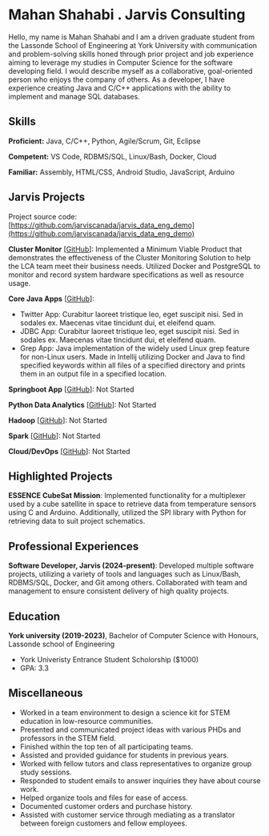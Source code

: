 # Mahan Shahabi . Jarvis Consulting

Hello, my name is Mahan Shahabi and I am a driven graduate student from the Lassonde School of Engineering at York University with communication and problem-solving skills honed through prior project and job experience aiming to leverage my studies in Computer Science for the software developing field. I would describe myself as a collaborative, goal-oriented person who enjoys the company of others. As a developer, I have experience creating Java and C/C++ applications with the ability to implement and manage SQL databases.

## Skills

**Proficient:** Java, C/C++, Python, Agile/Scrum, Git, Eclipse

**Competent:** VS Code, RDBMS/SQL, Linux/Bash, Docker, Cloud

**Familiar:** Assembly, HTML/CSS, Android Studio, JavaScript, Arduino

## Jarvis Projects

Project source code: [https://github.com/jarviscanada/jarvis_data_eng_demo](https://github.com/jarviscanada/jarvis_data_eng_demo)


**Cluster Monitor** [[GitHub](https://github.com/jarviscanada/jarvis_data_eng_demo/tree/master/linux_sql)]: Implemented a Minimum Viable Product that demonstrates the effectiveness of the Cluster Monitoring Solution to help the LCA team meet their business needs. Utilized Docker and PostgreSQL to monitor and record system hardware specifications as well as resource usage.

**Core Java Apps** [[GitHub](https://github.com/jarviscanada/jarvis_data_eng_demo/tree/master/core_java)]:
      
  - Twitter App: Curabitur laoreet tristique leo, eget suscipit nisi. Sed in sodales ex. Maecenas vitae tincidunt dui, et eleifend quam.
  - JDBC App: Curabitur laoreet tristique leo, eget suscipit nisi. Sed in sodales ex. Maecenas vitae tincidunt dui, et eleifend quam.
  - Grep App: Java implementation of the widely used Linux grep feature for non-Linux users. Made in Intellij utilizing Docker and Java to find specified keywords within all files of a specified directory and prints them in an output file in a specified location.

**Springboot App** [[GitHub](https://github.com/jarviscanada/jarvis_data_eng_demo/tree/master/springboot)]: Not Started

**Python Data Analytics** [[GitHub](https://github.com/jarviscanada/jarvis_data_eng_demo/tree/master/python_data_anlytics)]: Not Started

**Hadoop** [[GitHub](https://github.com/jarviscanada/jarvis_data_eng_demo/tree/master/hadoop)]: Not Started

**Spark** [[GitHub](https://github.com/jarviscanada/jarvis_data_eng_demo/tree/master/spark)]: Not Started

**Cloud/DevOps** [[GitHub](https://github.com/jarviscanada/jarvis_data_eng_demo/tree/master/cloud_devops)]: Not Started


## Highlighted Projects
**ESSENCE CubeSat Mission**: Implemented functionality for a multiplexer used by a cube satellite in space to retrieve data from temperature sensors using C and Arduino. Additionally, utilized the SPI library with Python for retrieving data to suit project schematics.


## Professional Experiences

**Software Developer, Jarvis (2024-present)**: Developed multiple software projects, utilizing a variety of tools and languages such as Linux/Bash, RDBMS/SQL, Docker, and Git among others. Collaborated with team and management to ensure consistent delivery of high quality projects.


## Education
**York university (2019-2023)**, Bachelor of Computer Science with Honours, Lassonde school of Engineering
- York Univeristy Entrance Student Scholorship ($1000)
- GPA: 3.3


## Miscellaneous
- Worked in a team environment to design a science kit for STEM education in low-resource communities.
- Presented and communicated project ideas with various PHDs and professors in the STEM field.
- Finished within the top ten of all participating teams.
- Assisted and provided guidance for students in previous years.
- Worked with fellow tutors and class representatives to organize group study sessions.
- Responded to student emails to answer inquiries they have about course work.
- Helped organize tools and files for ease of access.
- Documented customer orders and purchase history.
- Assisted with customer service through mediating as a translator between foreign customers and fellow employees.